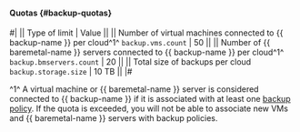 #### Quotas {#backup-quotas}


#|
|| Type of limit | Value ||
|| Number of virtual machines connected to {{ backup-name }} per cloud^1^
`backup.vms.count` | 50 ||
|| Number of {{ baremetal-name }} servers connected to {{ backup-name }} per cloud^1^ 
`backup.bmservers.count` | 20 ||
|| Total size of backups per cloud 
`backup.storage.size` | 10 TB ||
|#

^1^ A virtual machine or {{ baremetal-name }} server is considered connected to {{ backup-name }} if it is associated with at least one [backup policy](../backup/concepts/policy.md). If the quota is exceeded, you will not be able to associate new VMs and {{ baremetal-name }} servers with backup policies.